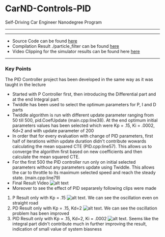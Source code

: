 # CarND-Controls-PID
Self-Driving Car Engineer Nanodegree Program

---
[//]: # (Image References)

[clip1]: https://youtu.be/R-c7kgNEGNQ "P_Result"
[clip2]: https://youtu.be/MI_S1LyLZzI "PD_Result"
[clip3]: https://youtu.be/8yHsKbEw-Ks "PID_Result"
[clip4]: https://youtu.be/e5RhgDL2300 "Complete_Lap"


---

* Source Code can be found [here](https://github.com/hassmuha/CarND-PID-Control-Project-Submit/tree/master/src)
* Compilation Result ./particle_filter can be found [here](https://github.com/hassmuha/CarND-PID-Control-Project-Submit/tree/master/build)
* Video Clipping for the simulator results can be found here [here](https://github.com/hassmuha/CarND-PID-Control-Project-Submit/tree/master/Result)

---

### Key Points
The PID Controller project has been developed in the same way as it was taught in the lecture
* Started with P Controller first, then introducing the Differential part and at the end Integral part
* Twiddle has been used to select the optimum parameters for P, I and D parts
* Twiddle algorithm is run with different update parameter ranging from 50 till 500, pid.CoefUpdate (main.cpp:line38). At the end optimum initial parameters values has been selected which were Kp = .15, Ki = .0002, Kd=2 and with update parameter of 200
* In order that for every evaluation with change of PID parameters, first half of iterations within update duration didn't contribute wowards calculating the mean squared CTE (PID.cpp:line57). This allows us to converge the algorithm first based on new coefficients and then calculate the mean squared CTE.
* For the first 500 the PID controller run only on initial selected parameters without any parameters update using Twiddle. This allows the car to throttle to its maximum selected speed and reach the steady state. (main.cpp:line79)
* Final Result Video ![alt text][clip4]
* Moreover to see the effect of PID separarely following clips were made
1) P Result only with Kp = .15 ![alt text][clip1]. We can see the oscillation even on straight road
2) PD Result only with Kp = .15, Kd=2 ![alt text][clip2]. We can see the oscillation problem has been improved
3) PID Result only with Kp = .15, Kd=2, Ki = .0002 ![alt text][clip3]. Seems like the integral part didn't contribute much in further improving the result, indication of small value of system biasness 

